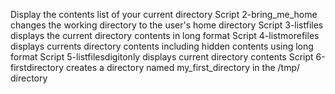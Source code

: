 Display the contents list of your current directory
Script 2-bring_me_home changes the working directory to the user's home directory
Script 3-listfiles displays the current directory contents in long format
Script 4-listmorefiles displays currents directory contents including hidden contents using long format
Script 5-listfilesdigitonly displays current directory contents
Script 6-firstdirectory creates a directory named my_first_directory in the /tmp/ directory
